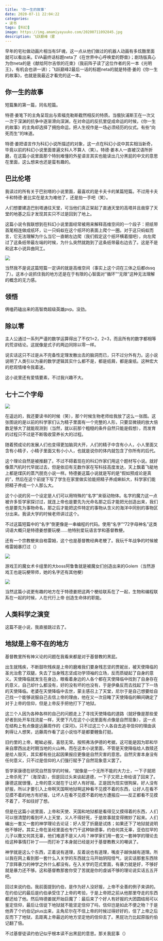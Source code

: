 ```yaml
---
title: '你一生的故事'
date: 2020-07-11 22:04:22
categories:
- 读书
tags: [科幻]
image: https://img.amamiyayuuko.com/20200711092845.jpg
description: 飞跃巅峰（雾
---
```

早年的宅社做动画片相当有SF魂，这一点从他们做过的机器人动画有多炫酷里面就可以看出来。EVA最终话标题neta了《在世界中心呼唤爱的野兽》；剧场版真心为你neta的是《献给阿尔吉侬的花束》（我前阵子读了这位作者的另一本《光明王》，有机会也讲一讲）；飞跃巅峰2最后一话的标题neta的就是特德·姜的《你一生的故事》，也就是我最近才看完的这一本。

<!-- more -->



## 你一生的故事

短篇集的第一篇，同名短篇。

特德·姜笔下的主角呈现出与索福克勒斯截然相反的特质。当俄狄浦斯王在一次又一次于深渊的抗争中逐渐滑向深渊，在对命运的反抗里促成命运的时候，《你一生的故事》的主角却选择了拥抱命运，把人生视作是一场必须经历的仪式。有些“向死而生”的味道。

特德·姜把语言作为科幻小说所描述的对象，这一点在科幻小说中其实相当新奇，毕竟以前的科幻小说里面普遍文科人不算人（笑）。特德·姜本人一直被汉语所折磨，在这篇小说里面那个特别难懂的外星语言其实也能读出几分黑屁的中文的意思在里面，这么想来也还是蛮有趣的。



## 巴比伦塔

我读过的所有关于巴别塔的小说里面，最喜欢的是卡夫卡的某篇短篇。不过用卡夫卡和特德·姜比实在是太为难他了，还是抬一手吧（笑）。

人们想要建造巴别塔通往天堂，可当他们真正架起了直通天堂的高塔并且凿穿了天堂的地基之后才发现其实只不过是回到了地上。

这篇小说令我联想到在科幻小说里面经常被用来解释高维空间的一个段子：把纸带首尾相连做成纸环，让一只蚂蚁在这个纸环的表面上爬个一圈。对于这只蚂蚁而言，它无法理解为什么当它一直朝左边爬（我们假定这个纸环横着摆吧），向左爬过了这条纸带最左端的时候，为什么突然就跑到了这条纸带最右边去了。这是不是和这本小说异曲同工。

![](https://img.amamiyayuuko.com/20200711124342.jpg)

当然我不是说这篇短篇一定讲的就是高维空间（事实上这个词在三体之后都dssq了）。这本小说抓住我的地方还是在于有限的心智面对“循环”“无限”这种无法理解的概念的无力感。



## 领悟

俩嗑药磕出来的高智商超级英雄pvp。没劲。



## 除以零

主人公通过一系列严谨的数学运算得出了不仅1=2，2=3，而且所有的数字都相等的荒谬结论。这就像是式子的两边同除以零一样。

说实话这只不过是从不完备性定理发散出去的脑洞而已，只不过分外有力。这小说说明了人类引以为豪的数学逻辑其实什么都不是，都是纸屑，都是废纸。这种宏大的悲观情绪令我着迷。

这小说里还有爱情要素，不过我兴趣不大。



## 七十二个字母

![](https://img.amamiyayuuko.com/20200711092839.jpg)

在遥远的，我还要读书的时候（笑），那个时候生物老师给我放了这么一张图。这张图说的是以前的科学家们认为精子里面有一个完整的人形，只要显微镜的放大倍数足够大了就能观测到（当然，就以前那个粗糙的条件自然只能是假想），而发育的过程只不过是不断吸收营养长大的过程。

随着预成论的发展人们也变得更加脑洞大开，人们的精子中含有小人，小人里面又含有小精子，小精子里面又有小小人，也就是说你的体内就包含了你所有的后代。

这个理论自然是被推翻了。不过不碍着现在的科幻作家们用这个题材写小说。就好像蒸汽机时代早就过去，但是依旧有无数作家在写科技高度发达，天上飘着飞艇地上都是煤灰的蒸汽朋克小说一样。特德姜这篇小说就是写的是“假如预成论是真的”，然后在这个前提下写了学生在家里做实验能把精子养成蝌蚪大，科学家们能把精子养成一个人那么大。

这个小说的另一个设定是人们可以用特殊的“名字”来驱动物体。名字的魔力这一点被许多哲学家探讨过，就连上帝也是要先为光命名那之后才能把光创造出来，我们也是要先为事物命名，那之后才能把这件特定的事物从含义的海洋中同别的事物区分出来。我读大学的时候老师讲过这个。

不过这篇短篇中的“名字”倒更像是一串编程的代码。使用“名字”“72字母神名”这类词语大概只是特德姜想要玩梗……他特别爱玩语言学和基督教梗。

还有一个宗教梗来自格雷姆，这个也是基督教经典老梗了。我玩千年战争的时候被格雷姆暴打过（）

![](https://img.amamiyayuuko.com/20200711110040.png)

游戏王的魔女术卡组里的大boss阿鲁鲁就是被魔女们创造出来的Golem（当然游戏王也是玩梗带师，她的名字还有其他梗）

![](https://img.amamiyayuuko.com/20200711110032.jpg)

当然这篇小说更有趣的地方在于特德姜把这两个梗给联系在了一起，生物和编程联系在一起的时候，人在代行上帝 创造生命体的职能。

## 人类科学之演变

这篇不是小说，我直接跳过去了。



## 地狱是上帝不在的地方

基督教里所有神义论的问题在我看来都是对于基督教的黑屁。

出生就残疾，不断鼓吹残疾是上帝的磨难我们要身残志坚的贾妮丝，被天使降临的圣光治愈了双腿，失去了当身残志坚成功学领袖的立场，反而质疑起了自身的意义。天使降临就发生在身边，眼看着身边的人各个都在天使降临中找到了自身存在的意义，自己却什么都没有，好的没有坏的也没有，于是伊桑反而去找起了下一场的天使降临。老婆在天使降临中去世，蒙主感召上了天堂，尼尔于是自己想要给自己找一个能够说服自己去信上帝的理由，他在又一次目睹了天使降临的瞬间确定了对于上帝的信仰，但是上帝反手把他打下了地狱。

这三个人因为各种各样的自己的问题走上了寻找天使降临的道路（就好像是那些爱好者到处开车找流星一样，天使下凡在这个小说里面有点像是自然现象），这一点在结构上有点像是远藤周作的《深河》。只不过这三个人各自去追寻信仰的理由讽刺得让人想笑，远藤周作看了这小说怕不是都要鲤鱼打挺。

旧约里的上帝，睚眦必报，喜怒无常。按照弗洛伊德的考据，这可能是因为耶和华来自摩西出走时期当地的火山神。而在这本小说里面，不管是天使降临给人救赎还是给人毁灭，其实都有些比起因果报应更像是自然灾害的意思。自然灾害本身没有任何意义，只不过是信仰的人们强行赋予了自然现象意义罢了。

哲学家康德在研究自然哲学的时候，“就像是一个无所不能的大力士，一下子就把上帝杀死了”（海涅语），但是回过头来谈起道德，一下子又把上帝给请了回来了。康德这就很懂，上帝的意义就在于让好人有好报。正是因为现实很狗屎，好人没有好报，所以才要引入上帝啊天国啊地狱啊这种看不见摸不着的东西，让好人在看不见摸不着的地方有好报，让坏人在看不见摸不着的地方遭报应——反正都看不见摸不着了，不如往好了想。

但是在这篇小说里面，上帝和天使、天国和地狱都是看得见又摸得着的东西，人们可以很清楚的看到坏人上天堂，义人不得好死，于是故事就变得微妙了起来。人们编出一套又一套的神学理论去论证：好人受了折磨是试炼；如果还下了地狱就说明他不够好。其实上帝在圣经里面也专门干这种缺德事，约伯何其无辜，亚伯拉罕的儿子以撒又何其无辜，他们难道不是义人吗？神学家们用一套又一套神学的理论去给这种事情打补丁——而打补丁本身就已经是对于基督教教义的嘲讽了。

神学就是这么个东西，正着说有道理，反着说也有道理，嘴皮子越快越有道理。所以我在网上看到那一套什么入关学的东西就立马开始阴阳怪气，说实话那套东西除了崇拜暴力的神学之外什么都没有。在入关学的范式里面，有暴力就是好，不够好就是暴力还不够。这和基督教那套你受了苦就是你的虔诚不够的理论说实话五五开吧。

回过来说约伯。我前面提到约伯，是作为好人没好报，上帝不全善的例子来讲的。在约伯记的最后是约伯承受住了上帝的考验，于是上帝把之前从他那里夺走的东西都还给了他。然后特德姜就开始巨魔了：最后来了个好人有好报的大团圆结局可以鉴定信仰，最后让信徒下地狱就不能坚定信仰了吗，信仰岂是如此不便之物？于是他弄了个约伯记plus出来，主角尼尔在不信上帝的时候过得好好的，信了上帝之后反而下了地狱，去距离上帝最远的地方坚定他的信仰去了。黑屁功力比起原版约伯记翻了倍。

不过基督徒读约伯记似乎根本读不出黑屁的意思。那关我屁事（）

